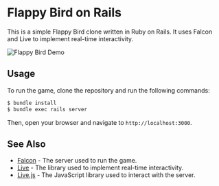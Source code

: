 # Flappy Bird on Rails

This is a simple Flappy Bird clone written in Ruby on Rails. It uses Falcon and Live to implement real-time interactivity.

![Flappy Bird Demo](media/Flappy%20Bird%20Demo.gif)

## Usage

To run the game, clone the repository and run the following commands:

```bash
$ bundle install
$ bundle exec rails server
```

Then, open your browser and navigate to `http://localhost:3000`.

## See Also

- [Falcon](https://github.com/socketry/falcon) - The server used to run the game.
- [Live](https://github.com/socketry/live) - The library used to implement real-time interactivity.
- [Live.js](https://github.com/socketry/live-js) - The JavaScript library used to interact with the server.
